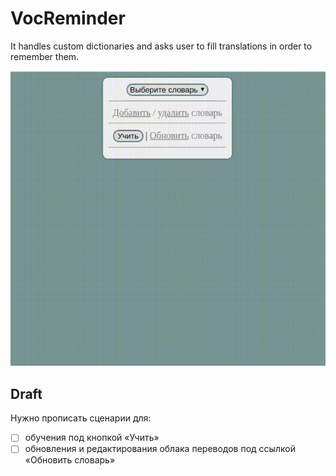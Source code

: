# VocReminder

It handles custom dictionaries and asks user to fill translations in order to remember them.

![draft version](vocreminder.gif)

## Draft

Нужно прописать сценарии для:
- [ ] обучения под кнопкой «Учить»
- [ ] обновления и редактирования облака переводов под ссылкой «Обновить словарь»
